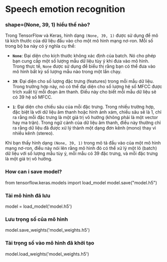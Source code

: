 # Speech emotion recognition

### shape=(None, 39, 1) hiểu thế nào?
Trong TensorFlow và Keras, hình dạng `(None, 39, 1)` được sử dụng để mô tả kích thước của dữ liệu đầu vào cho một mô hình mạng nơ-ron. Mỗi số trong bộ ba này có ý nghĩa cụ thể:

- **`None`**: Đại diện cho kích thước không xác định của batch. Nó cho phép bạn cung cấp một số lượng mẫu dữ liệu tùy ý khi đưa vào mô hình. Trong thực tế, `None` được sử dụng để biểu thị rằng bạn có thể đưa vào mô hình bất kỳ số lượng mẫu nào trong một lần chạy.

- **`39`**: Đại diện cho số lượng đặc trưng (features) trong mỗi mẫu dữ liệu. Trong trường hợp này, nó có thể đại diện cho số lượng hệ số MFCC được trích xuất từ mỗi đoạn âm thanh. Điều này cho biết mỗi mẫu dữ liệu sẽ có 39 hệ số MFCC.

- **`1`**: Đại diện cho chiều sâu của mỗi đặc trưng. Trong nhiều trường hợp, đặc biệt là với dữ liệu âm thanh hoặc hình ảnh xám, chiều sâu sẽ là 1, chỉ ra rằng mỗi đặc trưng là một giá trị vô hướng (không phải là một vector hay ma trận). Trong ngữ cảnh của dữ liệu âm thanh, điều này thường chỉ ra rằng dữ liệu đã được xử lý thành một dạng đơn kênh (mono) thay vì nhiều kênh (stereo).

Khi bạn thấy hình dạng `(None, 39, 1)` trong mô tả đầu vào của một mô hình mạng nơ-ron, điều này nói lên rằng mô hình đó có thể xử lý một lô (batch) dữ liệu với số lượng mẫu tùy ý, mỗi mẫu có 39 đặc trưng, và mỗi đặc trưng là một giá trị vô hướng.

### How can i save model?
from tensorflow.keras.models import load_model
model.save("model.h5")

### Tải mô hình đã lưu
model = load_model('model.h5')

### Lưu trọng số của mô hình
model.save_weights('model_weights.h5')

### Tải trọng số vào mô hình đã khởi tạo
model.load_weights('model_weights.h5')

